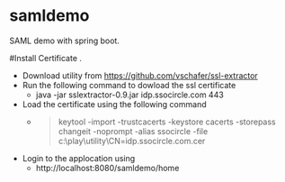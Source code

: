 
# samldemo
SAML demo with spring boot.

#Install Certificate .

- Download utility from https://github.com/vschafer/ssl-extractor
- Run the following command to dowload the ssl certificate 
  - java -jar sslextractor-0.9.jar idp.ssocircle.com 443
- Load the certificate using the following command 
  - >keytool -import -trustcacerts -keystore cacerts -storepass changeit -noprompt -alias ssocircle -file c:\play\utility\CN=idp.ssocircle.com.cer
- Login to the applocation using 
  - http://localhost:8080/samldemo/home
